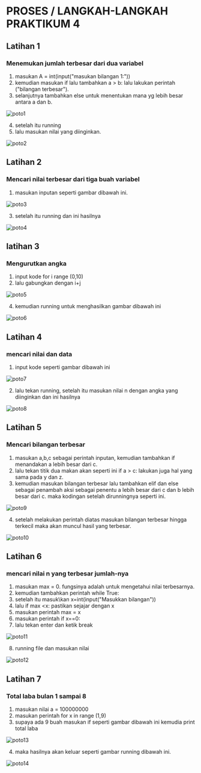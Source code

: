 # PROSES / LANGKAH-LANGKAH PRAKTIKUM 4

## Latihan 1
### Menemukan jumlah terbesar dari dua variabel
1. masukan A = int(input("masukan bilangan 1:"))
2. kemudian masukan if lalu tambahkan a > b: lalu lakukan perintah ("bilangan terbesar").
3. selanjutnya tambahkan else untuk menentukan mana yg lebih besar antara a dan b.

![poto1](foto/poto1.png)

4. setelah itu running
5. lalu masukan nilai yang diinginkan.

![poto2](foto/poto2.png)

## Latihan 2
### Mencari nilai terbesar dari tiga buah variabel
1. masukan inputan seperti gambar dibawah ini.

![poto3](foto/poto3.png)

3. setelah itu running dan ini hasilnya

![poto4](foto/poto4.png)

## latihan 3
### Mengurutkan angka
1. input kode for i range (0,10)
2. lalu gabungkan dengan i+j

![poto5](foto/poto5.png)

4. kemudian running untuk menghasilkan gambar dibawah ini

![poto6](foto/poto6.png)

## Latihan 4
### mencari nilai dan data
1. input kode seperti gambar dibawah ini

![poto7](foto/poto7.png)

2. lalu tekan running, setelah itu masukan nilai n dengan angka yang diinginkan dan ini hasilnya

![poto8](foto/poto8.png)

## Latihan 5
### Mencari bilangan terbesar
1. masukan a,b,c sebagai perintah inputan, kemudian tambahkan if menandakan a lebih besar dari c.
2. lalu tekan titik dua makan akan seperti ini if a > c: lakukan juga hal yang sama pada y dan z.
3. kemudian masukan bilangan terbesar lalu tambahkan elif dan else sebagai penambah aksi sebagai penentu a lebih besar dari c dan b lebih besar dari c. maka kodingan setelah dirunningnya seperti ini.

![poto9](foto/poto9.png)

4. setelah melakukan perintah diatas masukan bilangan terbesar hingga terkecil maka akan muncul hasil yang terbesar.

![poto10](foto/poto10.png)

## Latihan 6
### mencari nilai n yang terbesar jumlah-nya
1. masukan max = 0. fungsinya adalah untuk mengetahui nilai terbesarnya.
2. kemudian tambahkan perintah while True: 
3. setelah itu masuk\kan x=int(input("Masukkan bilangan"))
4. lalu if max <x: pastikan sejajar dengan x
5. masukan perintah max = x
6. masukan perintah if x==0:
7. lalu tekan enter dan ketik break

![poto11](foto/poto11.png)

8. running file dan masukan nilai

![poto12](foto/poto12.png)

## Latihan 7
### Total laba bulan 1 sampai 8
1. masukan nilai a = 100000000
2. masukan perintah for x in range (1,9)
3. supaya ada 9 buah masukan if seperti gambar dibawah ini kemudia print total laba

![poto13](foto/poto13.png)

4. maka hasilnya akan keluar seperti gambar running dibawah ini.

![poto14](foto/poto14.png)
